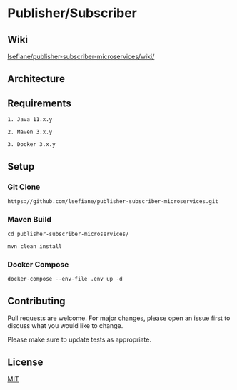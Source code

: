 # Publisher/Subscriber

## Wiki

[lsefiane/publisher-subscriber-microservices/wiki/](https://github.com/lsefiane/publisher-subscriber-microservices/wiki)

## Architecture


## Requirements

```
1. Java 11.x.y

2. Maven 3.x.y

3. Docker 3.x.y
```

## Setup

### Git Clone

```
https://github.com/lsefiane/publisher-subscriber-microservices.git

```

### Maven Build

```
cd publisher-subscriber-microservices/

mvn clean install

```

### Docker Compose

```
docker-compose --env-file .env up -d

```

## Contributing
Pull requests are welcome. For major changes, please open an issue first to discuss what you would like to change.

Please make sure to update tests as appropriate.

## License
[MIT](https://github.com/lsefiane/publisher-subscriber-microservices/blob/master/LICENSE.md)
